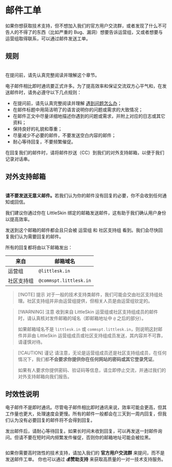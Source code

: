 # 邮件工单

如果你想获取技术支持，但不想加入我们的官方用户交流群，或者发现了什么不可告人的不得了的东西（比如严重的 Bug、漏洞）想要告诉运营组，又或者想要与运营组取得联系，可以通过邮件发送工单。

## 规则

<br />
<NCard title="👀 遇到问题怎么办" link="./problems">
在提问前，请先认真完整阅读并理解这个章节。
</NCard>

电子邮件相比即时通讯要正式许多。为了提高效率和保证交流双方心平气和，在发送邮件时，请务必遵守以下几点规则：

- 在提问前，请先认真完整阅读并理解 [遇到问题怎么办](/problems.md)；
- 在邮件标题中用简洁明了的语言说明你的问题或需求的大致情况；
- 在邮件正文中尽量详细地描述你遇到的问题或需求，并附上对应的日志或其它资料；
- 保持良好的礼貌和尊重；
- 尽量减少不必要的邮件，不要发送空白内容的邮件；
- 耐心等待回复，不要频繁催促。

在回复我们的邮件时，请将邮件抄送（CC）到我们的对外支持邮箱，以便于我们记录对话串。

## 对外支持邮箱

<br/>

<NCard title="📫 support@littlesk.in" link="mailto:support@littlesk.in" >
<strong>请不要发送无意义邮件。</strong>若我们认为你的邮件没有回复的必要，你不会收到任何通知或回信。
</NCard>

我们建议你通过你在 LittleSkin 绑定的邮箱发送邮件，这有助于我们确认用户身份以提高效率。

发送到这个邮箱的邮件都会且只会被 运营组 和 社区支持组 看到。我们会尽快回复我们认为需要回复的邮件。

所有的回复都将由以下邮箱发出：

| 来自       | 邮箱域名               |
| ---------- | ---------------------- |
| 运营组     | `@littlesk.in`         |
| 社区支持组 | `@commspt.littlesk.in` |

> [!NOTE] 提示
> 对于一般的技术支持类邮件，我们可能会交由社区支持组处理。社区支持组并非由运营组提供，但相关人员是由运营组钦定的。

> [!WARNING] 注意
> 收到来自 LittleSkin 运营组或社区支持组成员的邮件时，请认真核对发件邮箱的域名（即邮箱地址中 `@` 之后的部分）。
>
> 如果邮箱域名不是 `littlesk.in` 或 `commspt.littlesk.in`，则说明这封邮件并非由 LittleSkin 运营组成员或社区支持组成员发送，其内容并不可靠，请谨慎对待。

> [!CAUTION] 谨记
> 请注意，无论是运营组成员还是社区支持组成员，在任何情况下，我们都**不会要求你提供你在任何网站的密码或其它登录凭证**。
>
> 如果有人要求你提供密码、验证码等信息，请立即停止交流，并通过我们的对外支持邮箱向我们报告。

## 时效性说明

电子邮件不是即时通讯。尽管电子邮件相比即时通讯来说，效率可能会更高，但其工作量也更大，处理速度会更慢。所有的邮件一般都会在三天到一周内回复，但我们认为没有必要回复的邮件将不会得到回复。

发出邮件后，请耐心等待回复。如果长时间未收到回复，可以再发送一封邮件询问。但请不要在短时间内频繁发件催促，否则你的邮箱地址可能会被拉黑。

<p style="margin-bottom: 2em"></p>

<NCard title="获取即时的支持" link="/user-group" >
如果你需要高时效性的技术支持，请加入我们的 <strong>官方用户交流群</strong> 来提问，而不是发送邮件工单。
</NCard>

<NCard title="一对一技术支持" link="https://afdian.net/a/tnqzh123" >
你也可以通过 <strong>💰赞助支持</strong> 来获取高质量的一对一技术支持服务。
</NCard>
